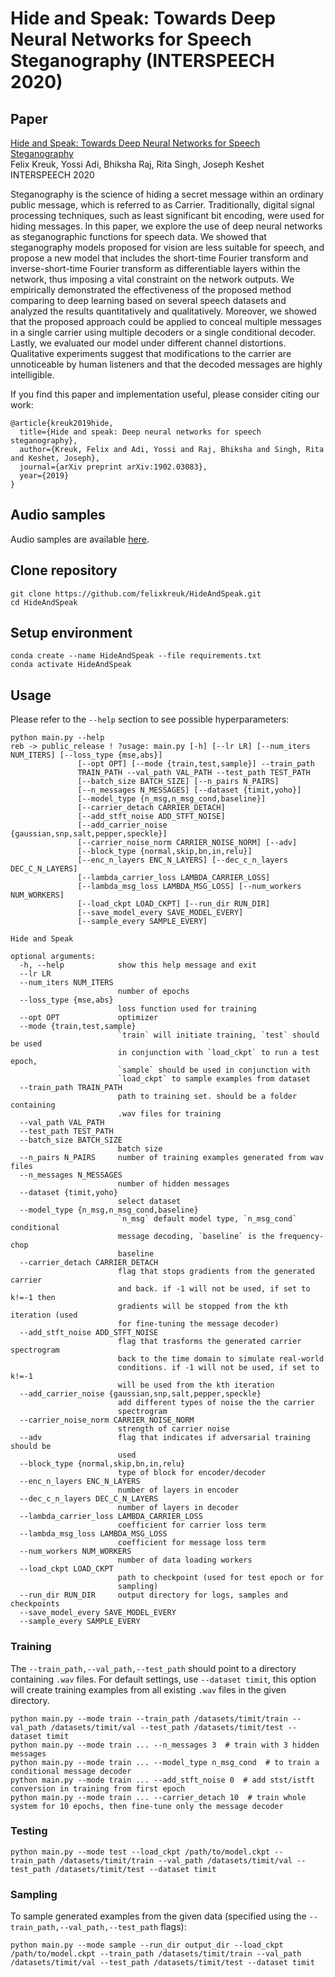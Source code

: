 # Hide and Speak: Towards Deep Neural Networks for Speech Steganography (INTERSPEECH 2020)

## Paper
[Hide and Speak: Towards Deep Neural Networks for Speech Steganography](https://arxiv.org/pdf/1902.03083.pdf)
</br>
Felix Kreuk, Yossi Adi, Bhiksha Raj, Rita Singh, Joseph Keshet
</br>
INTERSPEECH 2020

Steganography is the science of hiding a secret message within an ordinary public message, which is referred to as Carrier. Traditionally, digital signal processing techniques, such as least significant bit encoding, were used for hiding messages. In this paper, we explore the use of deep neural networks as steganographic functions for speech data. We showed that steganography models proposed for vision are less suitable for speech, and propose a new model that includes the short-time Fourier transform and inverse-short-time Fourier transform as differentiable layers within the network, thus imposing a vital constraint on the network outputs.
We empirically demonstrated the effectiveness of the proposed method comparing to deep learning based on several speech datasets and analyzed the results quantitatively and qualitatively. Moreover, we showed that the proposed approach could be applied to conceal multiple messages in a single carrier using multiple decoders or a single conditional decoder. Lastly, we evaluated our model under different channel distortions. Qualitative experiments suggest that modifications to the carrier are unnoticeable by human listeners and that the decoded messages are highly intelligible.

If you find this paper and implementation useful, please consider citing our work:
```
@article{kreuk2019hide,
  title={Hide and speak: Deep neural networks for speech steganography},
  author={Kreuk, Felix and Adi, Yossi and Raj, Bhiksha and Singh, Rita and Keshet, Joseph},
  journal={arXiv preprint arXiv:1902.03083},
  year={2019}
}
```
## Audio samples
Audio samples are available [here](https://felixkreuk.github.io/Hide-and-Speak-Towards-Deep-Neural-Networks-for-Speech-Steganography/).

## Clone repository
```
git clone https://github.com/felixkreuk/HideAndSpeak.git
cd HideAndSpeak
```

## Setup environment
```
conda create --name HideAndSpeak --file requirements.txt
conda activate HideAndSpeak
```

## Usage
Please refer to the `--help` section to see possible hyperparameters:
```
python main.py --help                                                                                                                                                                                                                                                        reb -> public_release ! ?usage: main.py [-h] [--lr LR] [--num_iters NUM_ITERS] [--loss_type {mse,abs}]
               [--opt OPT] [--mode {train,test,sample}] --train_path
               TRAIN_PATH --val_path VAL_PATH --test_path TEST_PATH
               [--batch_size BATCH_SIZE] [--n_pairs N_PAIRS]
               [--n_messages N_MESSAGES] [--dataset {timit,yoho}]
               [--model_type {n_msg,n_msg_cond,baseline}]
               [--carrier_detach CARRIER_DETACH]
               [--add_stft_noise ADD_STFT_NOISE]
               [--add_carrier_noise {gaussian,snp,salt,pepper,speckle}]
               [--carrier_noise_norm CARRIER_NOISE_NORM] [--adv]
               [--block_type {normal,skip,bn,in,relu}]
               [--enc_n_layers ENC_N_LAYERS] [--dec_c_n_layers DEC_C_N_LAYERS]
               [--lambda_carrier_loss LAMBDA_CARRIER_LOSS]
               [--lambda_msg_loss LAMBDA_MSG_LOSS] [--num_workers NUM_WORKERS]
               [--load_ckpt LOAD_CKPT] [--run_dir RUN_DIR]
               [--save_model_every SAVE_MODEL_EVERY]
               [--sample_every SAMPLE_EVERY]

Hide and Speak

optional arguments:
  -h, --help            show this help message and exit
  --lr LR
  --num_iters NUM_ITERS
                        number of epochs
  --loss_type {mse,abs}
                        loss function used for training
  --opt OPT             optimizer
  --mode {train,test,sample}
                        `train` will initiate training, `test` should be used
                        in conjunction with `load_ckpt` to run a test epoch,
                        `sample` should be used in conjunction with
                        `load_ckpt` to sample examples from dataset
  --train_path TRAIN_PATH
                        path to training set. should be a folder containing
                        .wav files for training
  --val_path VAL_PATH
  --test_path TEST_PATH
  --batch_size BATCH_SIZE
                        batch size
  --n_pairs N_PAIRS     number of training examples generated from wav files
  --n_messages N_MESSAGES
                        number of hidden messages
  --dataset {timit,yoho}
                        select dataset
  --model_type {n_msg,n_msg_cond,baseline}
                        `n_msg` default model type, `n_msg_cond` conditional
                        message decoding, `baseline` is the frequency-chop
                        baseline
  --carrier_detach CARRIER_DETACH
                        flag that stops gradients from the generated carrier
                        and back. if -1 will not be used, if set to k!=-1 then
                        gradients will be stopped from the kth iteration (used
                        for fine-tuning the message decoder)
  --add_stft_noise ADD_STFT_NOISE
                        flag that trasforms the generated carrier spectrogram
                        back to the time domain to simulate real-world
                        conditions. if -1 will not be used, if set to k!=-1
                        will be used from the kth iteration
  --add_carrier_noise {gaussian,snp,salt,pepper,speckle}
                        add different types of noise the the carrier
                        spectrogram
  --carrier_noise_norm CARRIER_NOISE_NORM
                        strength of carrier noise
  --adv                 flag that indicates if adversarial training should be
                        used
  --block_type {normal,skip,bn,in,relu}
                        type of block for encoder/decoder
  --enc_n_layers ENC_N_LAYERS
                        number of layers in encoder
  --dec_c_n_layers DEC_C_N_LAYERS
                        number of layers in decoder
  --lambda_carrier_loss LAMBDA_CARRIER_LOSS
                        coefficient for carrier loss term
  --lambda_msg_loss LAMBDA_MSG_LOSS
                        coefficient for message loss term
  --num_workers NUM_WORKERS
                        number of data loading workers
  --load_ckpt LOAD_CKPT
                        path to checkpoint (used for test epoch or for
                        sampling)
  --run_dir RUN_DIR     output directory for logs, samples and checkpoints
  --save_model_every SAVE_MODEL_EVERY
  --sample_every SAMPLE_EVERY

```
### Training
The `--train_path,--val_path,--test_path` should point to a directory containing `.wav` files. For default settings, use `--dataset timit`, this option will create training examples from all existing `.wav` files in the given directory.
```
python main.py --mode train --train_path /datasets/timit/train --val_path /datasets/timit/val --test_path /datasets/timit/test --dataset timit
python main.py --mode train ... --n_messages 3  # train with 3 hidden messages
python main.py --mode train ... --model_type n_msg_cond  # to train a conditional message decoder
python main.py --mode train ... --add_stft_noise 0  # add stst/istft conversion in training from first epoch
python main.py --mode train ... --carrier_detach 10  # train whole system for 10 epochs, then fine-tune only the message decoder
```
### Testing
```
python main.py --mode test --load_ckpt /path/to/model.ckpt --train_path /datasets/timit/train --val_path /datasets/timit/val --test_path /datasets/timit/test --dataset timit
```
### Sampling
To sample generated examples from the given data (specified using the `--train_path,--val_path,--test_path` flags):
```
python main.py --mode sample --run_dir output_dir --load_ckpt /path/to/model.ckpt --train_path /datasets/timit/train --val_path /datasets/timit/val --test_path /datasets/timit/test --dataset timit
```
